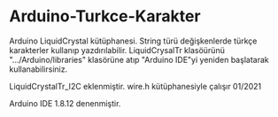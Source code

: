 # Arduino-Turkce-Karakter
Arduino LiquidCrystal kütüphanesi. String türü değişkenlerde türkçe karakterler kullanıp yazdırılabilir.
LiquidCrysalTr klasöürünü ".../Arduino/libraries" klasörüne atıp "Arduino IDE"yi yeniden başlatarak kullanabilirsiniz. 

LiquidCrystalTr_I2C eklenmiştir. wire.h kütüphanesiyle çalışır 01/2021

Arduino IDE 1.8.12 denenmiştir.
